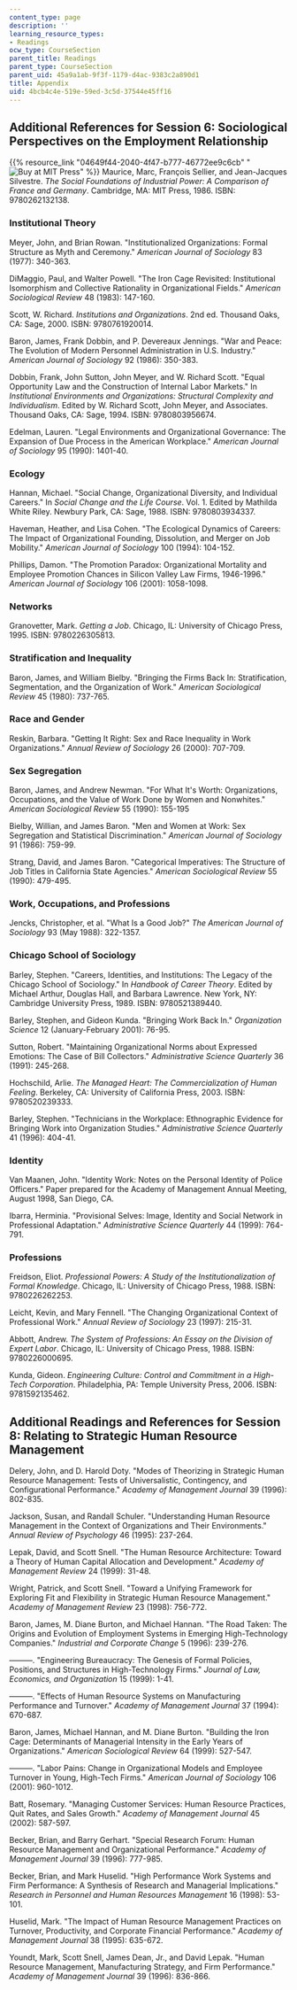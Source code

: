 ```yaml
---
content_type: page
description: ''
learning_resource_types:
- Readings
ocw_type: CourseSection
parent_title: Readings
parent_type: CourseSection
parent_uid: 45a9a1ab-9f3f-1179-d4ac-9383c2a890d1
title: Appendix
uid: 4bcb4c4e-519e-59ed-3c5d-37544e45ff16
---
```


Additional References for Session 6: Sociological Perspectives on the Employment Relationship
---------------------------------------------------------------------------------------------

{{% resource_link "04649f44-2040-4f47-b777-46772ee9c6cb" "![Buy at MIT Press](/images/mp_logo.gif)" %}} Maurice, Marc, François Sellier, and Jean-Jacques Silvestre. _The Social Foundations of Industrial Power: A Comparison of France and Germany_. Cambridge, MA: MIT Press, 1986. ISBN: 9780262132138.

### Institutional Theory

Meyer, John, and Brian Rowan. "Institutionalized Organizations: Formal Structure as Myth and Ceremony." _American Journal of Sociology_ 83 (1977): 340-363.

DiMaggio, Paul, and Walter Powell. "The Iron Cage Revisited: Institutional Isomorphism and Collective Rationality in Organizational Fields." _American Sociological Review_ 48 (1983): 147-160.

Scott, W. Richard. _Institutions and Organizations_. 2nd ed. Thousand Oaks, CA: Sage, 2000. ISBN: 9780761920014.

Baron, James, Frank Dobbin, and P. Devereaux Jennings. "War and Peace: The Evolution of Modern Personnel Administration in U.S. Industry." _American Journal of Sociology_ 92 (1986): 350-383.

Dobbin, Frank, John Sutton, John Meyer, and W. Richard Scott. "Equal Opportunity Law and the Construction of Internal Labor Markets." In _Institutional Environments and Organizations: Structural Complexity and Individualism_. Edited by W. Richard Scott, John Meyer, and Associates. Thousand Oaks, CA: Sage, 1994. ISBN: 9780803956674.

Edelman, Lauren. "Legal Environments and Organizational Governance: The Expansion of Due Process in the American Workplace." _American Journal of Sociology_ 95 (1990): 1401-40.

### Ecology

Hannan, Michael. "Social Change, Organizational Diversity, and Individual Careers." In _Social Change and the Life Course_. Vol. 1. Edited by Mathilda White Riley. Newbury Park, CA: Sage, 1988. ISBN: 9780803934337.

Haveman, Heather, and Lisa Cohen. "The Ecological Dynamics of Careers: The Impact of Organizational Founding, Dissolution, and Merger on Job Mobility." _American Journal of Sociology_ 100 (1994): 104-152.

Phillips, Damon. "The Promotion Paradox: Organizational Mortality and Employee Promotion Chances in Silicon Valley Law Firms, 1946-1996." _American Journal of Sociology_ 106 (2001): 1058-1098.

### Networks

Granovetter, Mark. _Getting a Job_. Chicago, IL: University of Chicago Press, 1995. ISBN: 9780226305813.

### Stratification and Inequality

Baron, James, and William Bielby. "Bringing the Firms Back In: Stratification, Segmentation, and the Organization of Work." _American Sociological Review_ 45 (1980): 737-765.

### Race and Gender

Reskin, Barbara. "Getting It Right: Sex and Race Inequality in Work Organizations." _Annual Review of Sociology_ 26 (2000): 707-709.

### Sex Segregation

Baron, James, and Andrew Newman. "For What It's Worth: Organizations, Occupations, and the Value of Work Done by Women and Nonwhites." _American Sociological Review_ 55 (1990): 155-195

Bielby, Willian, and James Baron. "Men and Women at Work: Sex Segregation and Statistical Discrimination." _American Journal of Sociology_ 91 (1986): 759-99.

Strang, David, and James Baron. "Categorical Imperatives: The Structure of Job Titles in California State Agencies." _American Sociological Review_ 55 (1990): 479-495.

### Work, Occupations, and Professions

Jencks, Christopher, et al. "What Is a Good Job?" _The American Journal of Sociology_ 93 (May 1988): 322-1357.

### Chicago School of Sociology

Barley, Stephen. "Careers, Identities, and Institutions: The Legacy of the Chicago School of Sociology." In _Handbook of Career Theory_. Edited by Michael Arthur, Douglas Hall, and Barbara Lawrence. New York, NY: Cambridge University Press, 1989. ISBN: 9780521389440.

Barley, Stephen, and Gideon Kunda. "Bringing Work Back In." _Organization Science_ 12 (January-February 2001): 76-95.

Sutton, Robert. "Maintaining Organizational Norms about Expressed Emotions: The Case of Bill Collectors." _Administrative Science Quarterly_ 36 (1991): 245-268.

Hochschild, Arlie. _The Managed Heart: The Commercialization of Human Feeling_. Berkeley, CA: University of California Press, 2003. ISBN: 9780520239333.

Barley, Stephen. "Technicians in the Workplace: Ethnographic Evidence for Bringing Work into Organization Studies." _Administrative Science Quarterly_ 41 (1996): 404-41.

### Identity

Van Maanen, John. "Identity Work: Notes on the Personal Identity of Police Officers." Paper prepared for the Academy of Management Annual Meeting, August 1998, San Diego, CA.

Ibarra, Herminia. "Provisional Selves: Image, Identity and Social Network in Professional Adaptation." _Administrative Science Quarterly_ 44 (1999): 764-791.

### Professions

Freidson, Eliot. _Professional Powers: A Study of the Institutionalization of Formal Knowledge_. Chicago, IL: University of Chicago Press, 1988. ISBN: 9780226262253.

Leicht, Kevin, and Mary Fennell. "The Changing Organizational Context of Professional Work." _Annual Review of Sociology_ 23 (1997): 215-31.

Abbott, Andrew. _The System of Professions: An Essay on the Division of Expert Labor_. Chicago, IL: University of Chicago Press, 1988. ISBN: 9780226000695.

Kunda, Gideon. _Engineering Culture: Control and Commitment in a High-Tech Corporation_. Philadelphia, PA: Temple University Press, 2006. ISBN: 9781592135462.

Additional Readings and References for Session 8: Relating to Strategic Human Resource Management
-------------------------------------------------------------------------------------------------

Delery, John, and D. Harold Doty. "Modes of Theorizing in Strategic Human Resource Management: Tests of Universalistic, Contingency, and Configurational Performance." _Academy of Management Journal_ 39 (1996): 802-835.

Jackson, Susan, and Randall Schuler. "Understanding Human Resource Management in the Context of Organizations and Their Environments." _Annual Review of Psychology_ 46 (1995): 237-264.

Lepak, David, and Scott Snell. "The Human Resource Architecture: Toward a Theory of Human Capital Allocation and Development." _Academy of Management Review_ 24 (1999): 31-48.

Wright, Patrick, and Scott Snell. "Toward a Unifying Framework for Exploring Fit and Flexibility in Strategic Human Resource Management." _Academy of Management Review_ 23 (1998): 756-772.

Baron, James, M. Diane Burton, and Michael Hannan. "The Road Taken: The Origins and Evolution of Employment Systems in Emerging High-Technology Companies." _Industrial and Corporate Change_ 5 (1996): 239-276.

———. "Engineering Bureaucracy: The Genesis of Formal Policies, Positions, and Structures in High-Technology Firms." _Journal of Law, Economics, and Organization_ 15 (1999): 1-41.

———. "Effects of Human Resource Systems on Manufacturing Performance and Turnover." _Academy of Management Journal_ 37 (1994): 670-687.

Baron, James, Michael Hannan, and M. Diane Burton. "Building the Iron Cage: Determinants of Managerial Intensity in the Early Years of Organizations." _American Sociological Review_ 64 (1999): 527-547.

———. "Labor Pains: Change in Organizational Models and Employee Turnover in Young, High-Tech Firms." _American Journal of Sociology_ 106 (2001): 960-1012.

Batt, Rosemary. "Managing Customer Services: Human Resource Practices, Quit Rates, and Sales Growth." _Academy of Management Journal_ 45 (2002): 587-597.

Becker, Brian, and Barry Gerhart. "Special Research Forum: Human Resource Management and Organizational Performance." _Academy of Management Journal_ 39 (1996): 777-985.

Becker, Brian, and Mark Huselid. "High Performance Work Systems and Firm Performance: A Synthesis of Research and Managerial Implications." _Research in Personnel and Human Resources Management_ 16 (1998): 53-101.

Huselid, Mark. "The Impact of Human Resource Management Practices on Turnover, Productivity, and Corporate Financial Performance." _Academy of Management Journal_ 38 (1995): 635-672.

Youndt, Mark, Scott Snell, James Dean, Jr., and David Lepak. "Human Resource Management, Manufacturing Strategy, and Firm Performance." _Academy of Management Journal_ 39 (1996): 836-866.
